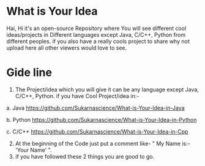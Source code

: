 # What is Your Idea
Hai, Hi it's an open-source Repository where You will see different cool ideas/projects in Different languages except Java, C/C++, Python from different peoples. if you also have a really cools project to share why not upload here all other viewers would love to see.
# Gide line
1. The Project/idea which you will give it can be any language except Java, C/C++, Python.
if you have Cool Project/idea in:-

a. Java   https://github.com/Sukarnascience/What-is-Your-Idea-in-Java 

b. Python https://github.com/Sukarnascience/What-is-Your-Idea-in-Python 

c. C/C++  https://github.com/Sukarnascience/What-is-Your-Idea-in-Cpp

2. At the beginning of the Code just put a comment like- " My Name is:- 'Your Name' ".
3. if you have followed these 2 things you are good to go.
